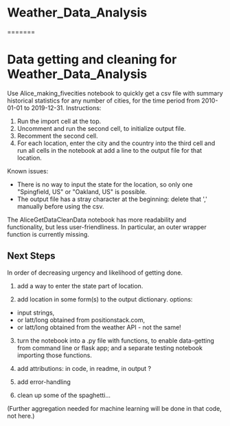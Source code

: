 
# Weather_Data_Analysis
=======
# Data getting and cleaning for Weather_Data_Analysis


 Use Alice_making_fivecities notebook to quickly get a csv file with summary historical statistics for any number of cities, for the time period from 2010-01-01 to 2019-12-31. Instructions:
1. Run the import cell at the top.
2. Uncomment and run the second cell, to initialize output file.
3. Recomment the second cell.
4. For each location, enter the city and the country into the third cell and run all cells in the notebook at add a line to the output file for that location.

  Known issues:
 - There is no way to input the state for the location, so only one "Spingfield, US" or "Oakland, US" is possible.
 - The output file has a stray character at the beginning: delete that ',' manually before using the csv.


 The AliceGetDataCleanData notebook has more readability and functionality, but less user-friendliness. In particular, an outer wrapper function is currently missing. 

## Next Steps

In order of decreasing urgency and likelihood of getting done.

 1. add a way to enter the state part of location.

 2. add location in some form(s) to the output dictionary. options:
  - input strings,
  -  or latt/long obtained from positionstack.com,
  -  or latt/long obtained from the weather API - not the same!

 3. turn the notebook into a .py file with functions, to enable data-getting from command line or flask app; and a separate testing notebook importing those functions.

 4. add attributions: in code, in readme, in output ?

 5. add error-handling

 6. clean up some of the spaghetti...

(Further aggregation needed for machine learning will be done in that code, not here.)



